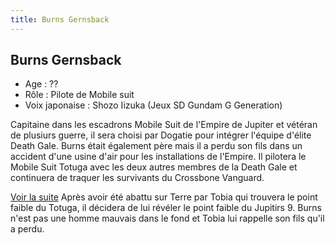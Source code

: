 ```yaml
---
title: Burns Gernsback
---
```


Burns Gernsback
---------------


- Age : ??  
- Rôle : Pilote de Mobile suit  
- Voix japonaise : Shozo Iizuka (Jeux SD Gundam G Generation)


Capitaine dans les escadrons Mobile Suit de l'Empire de Jupiter et vétéran de plusiurs guerre, il sera choisi par Dogatie pour intégrer l'équipe d'élite Death Gale. Burns était également père mais il a perdu son fils dans un accident d'une usine d'air pour les installations de l'Empire. Il pilotera le Mobile Suit Totuga avec les deux autres membres de la Death Gale et continuera de traquer les survivants du Crossbone Vanguard.


[Voir la suite](javascript:spoiler();)
Après avoir été abattu sur Terre par Tobia qui trouvera le point faible du Totuga, il décidera de lui révéler le point faible du Jupitirs 9. Burns n'est pas une homme mauvais dans le fond et Tobia lui rappelle son fils qu'il a perdu.


